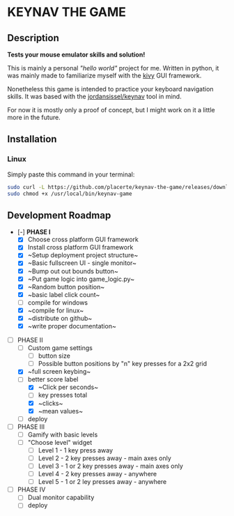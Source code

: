 # KEYNAV THE GAME
## Description

**Tests your mouse emulator skills and solution!**

This is mainly a personal *"hello world"* project for me. Written in python, it was mainly made to familiarize myself with the [kivy](kivy.org) GUI framework.

Nonetheless this game is intended to practice your keyboard navigation skills. It was based with the [jordansissel/keynav](https://github.com/jordansissel/keynav) tool in mind.

For now it is mostly only a proof of concept, but I might work on it a little more in the future.

## Installation

### Linux

Simply paste this command in your terminal:

```bash
sudo curl -L https://github.com/placerte/keynav-the-game/releases/download/v0.1.0/keynav-game-0.1.0-linux-x86_64 -o /usr/local/bin/keynav-game
sudo chmod +x /usr/local/bin/keynav-game
```


## Development Roadmap

- [-] **PHASE I**
    - [x] Choose cross platform GUI framework
    - [x] Install cross platform GUI framework
    - [x] ~Setup deployment project structure~
    - [x] ~Basic fullscreen UI - single monitor~
    - [x] ~Bump out out bounds button~
    - [x] ~Put game logic into game_logic.py~
    - [x] ~Random button position~
    - [x] ~basic label click count~
    - [ ] compile for windows
    - [x] ~compile for linux~
    - [x] ~distribute on github~
   - [x] ~write proper documentation~
- [ ] PHASE II
    - [ ] Custom game settings
        - [ ] button size
        - [ ] Possible button positions by "n" key presses for a 2x2 grid
    - [x] ~full screen keybing~
    - [ ] better score label
        - [x] ~Click per seconds~
        - [ ] key presses total
        - [x] ~clicks~
        - [x] ~mean values~
    - [ ] deploy
- [ ] PHASE III
    - [ ] Gamify with basic levels
    - [ ] "Choose level" widget
        - [ ] Level 1 - 1 key press away
        - [ ] Level 2 - 2 key presses away - main axes only
        - [ ] Level 3 - 1 or 2 key presses away - main axes only
        - [ ] Level 4 - 2 key presses away - anywhere
        - [ ] Level 5 - 1 or 2 ley presses away - anywhere
- [ ] PHASE IV
    - [ ] Dual monitor capability
    - [ ] deploy
